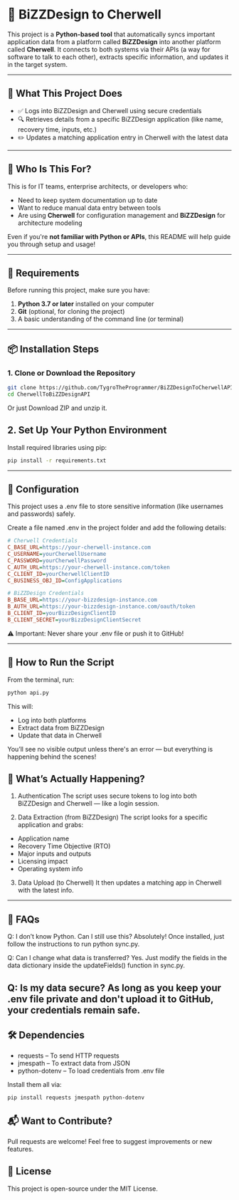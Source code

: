 # 🔄 BiZZDesign to Cherwell

This project is a **Python-based tool** that automatically syncs important application data from a platform called **BiZZDesign** into another platform called **Cherwell**. It connects to both systems via their APIs (a way for software to talk to each other), extracts specific information, and updates it in the target system.

---

## 📌 What This Project Does

- ✅ Logs into BiZZDesign and Cherwell using secure credentials
- 🔍 Retrieves details from a specific BiZZDesign application (like name, recovery time, inputs, etc.)
- ✏️ Updates a matching application entry in Cherwell with the latest data

---

## 🧠 Who Is This For?

This is for IT teams, enterprise architects, or developers who:

- Need to keep system documentation up to date
- Want to reduce manual data entry between tools
- Are using **Cherwell** for configuration management and **BiZZDesign** for architecture modeling

Even if you're **not familiar with Python or APIs**, this README will help guide you through setup and usage!

---

## 🧰 Requirements

Before running this project, make sure you have:

1. **Python 3.7 or later** installed on your computer  
2. **Git** (optional, for cloning the project)  
3. A basic understanding of the command line (or terminal)

---

## 📦 Installation Steps

### 1. Clone or Download the Repository

```bash
git clone https://github.com/TygroTheProgrammer/BiZZDesignToCherwellAPI.git
cd CherwellToBiZZDesignAPI
```

Or just Download ZIP and unzip it.

## 2. Set Up Your Python Environment
Install required libraries using pip:

```bash
pip install -r requirements.txt
```

---

## 🔐 Configuration
This project uses a .env file to store sensitive information (like usernames and passwords) safely.

Create a file named .env in the project folder and add the following details:

```ini
# Cherwell Credentials
C_BASE_URL=https://your-cherwell-instance.com
C_USERNAME=yourCherwellUsername
C_PASSWORD=yourCherwellPassword
C_AUTH_URL=https://your-cherwell-instance.com/token
C_CLIENT_ID=yourCherwellClientID
C_BUSINESS_OBJ_ID=ConfigApplications

# BiZZDesign Credentials
B_BASE_URL=https://your-bizzdesign-instance.com
B_AUTH_URL=https://your-bizzdesign-instance.com/oauth/token
B_CLIENT_ID=yourBizzDesignClientID
B_CLIENT_SECRET=yourBizzDesignClientSecret
```
⚠️ Important: Never share your .env file or push it to GitHub!

---

## 🚀 How to Run the Script
From the terminal, run:

```bash
python api.py
```
This will:
- Log into both platforms
- Extract data from BiZZDesign
- Update that data in Cherwell

You’ll see no visible output unless there's an error — but everything is happening behind the scenes!

## 🧪 What’s Actually Happening?
1. Authentication
The script uses secure tokens to log into both BiZZDesign and Cherwell — like a login session.

2. Data Extraction (from BiZZDesign)
The script looks for a specific application and grabs:
- Application name
- Recovery Time Objective (RTO)
- Major inputs and outputs
- Licensing impact
- Operating system info
3. Data Upload (to Cherwell)
It then updates a matching app in Cherwell with the latest info.

---

## 🤔 FAQs
Q: I don’t know Python. Can I still use this?
Absolutely! Once installed, just follow the instructions to run python sync.py.

Q: Can I change what data is transferred?
Yes. Just modify the fields in the data dictionary inside the updateFields() function in sync.py.

Q: Is my data secure?
As long as you keep your .env file private and don't upload it to GitHub, your credentials remain safe.
---

## 🛠️ Dependencies
- requests – To send HTTP requests
- jmespath – To extract data from JSON
- python-dotenv – To load credentials from .env file

Install them all via:
```bash
pip install requests jmespath python-dotenv
```

## 📬 Want to Contribute?
Pull requests are welcome! Feel free to suggest improvements or new features.

## 📝 License
This project is open-source under the MIT License.
